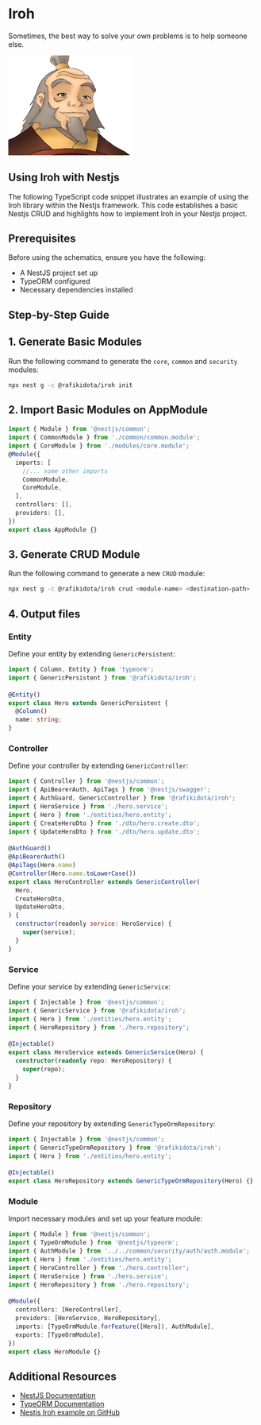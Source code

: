 # Iroh

Sometimes, the best way to solve your own problems is to help someone else.

<img 
alt="Iroh"
src = "https://github.com/rafikidota/assets/raw/main/iroh/iroh.jpg?raw=true" 
style="width:250px"/>

## Using Iroh with Nestjs

The following TypeScript code snippet illustrates an example of using the Iroh library within the Nestjs framework. This code establishes a basic Nestjs CRUD and highlights how to implement Iroh in your Nestjs project.

## Prerequisites
Before using the schematics, ensure you have the following:
- A NestJS project set up
- TypeORM configured
- Necessary dependencies installed

## Step-by-Step Guide

## 1. Generate Basic Modules
Run the following command to generate the `core`, `common` and `security` modules:
```sh
npx nest g -c @rafikidota/iroh init 
```

## 2. Import Basic Modules on AppModule

```ts
import { Module } from '@nestjs/common';
import { CommonModule } from './common/common.module';
import { CoreModule } from './modules/core.module';
@Module({
  imports: [
    //... some other imports
    CommonModule,
    CoreModule,
  ],
  controllers: [],
  providers: [],
})
export class AppModule {}
```

## 3. Generate CRUD Module
Run the following command to generate a new `CRUD` module:
```sh
npx nest g -c @rafikidota/iroh crud <module-name> <destination-path>
```

## 4. Output files
### Entity
Define your entity by extending `GenericPersistent`:
```ts
import { Column, Entity } from 'typeorm';
import { GenericPersistent } from '@rafikidota/iroh';

@Entity()
export class Hero extends GenericPersistent {
  @Column()
  name: string;
}
```

### Controller
Define your controller by extending `GenericController`:
```js
import { Controller } from '@nestjs/common';
import { ApiBearerAuth, ApiTags } from '@nestjs/swagger';
import { AuthGuard, GenericController } from '@rafikidota/iroh';
import { HeroService } from './hero.service';
import { Hero } from './entities/hero.entity';
import { CreateHeroDto } from './dto/hero.create.dto';
import { UpdateHeroDto } from './dto/hero.update.dto';

@AuthGuard()
@ApiBearerAuth()
@ApiTags(Hero.name)
@Controller(Hero.name.toLowerCase())
export class HeroController extends GenericController(
  Hero,
  CreateHeroDto,
  UpdateHeroDto,
) {
  constructor(readonly service: HeroService) {
    super(service);
  }
}
```

### Service
Define your service by extending `GenericService`:
```ts
import { Injectable } from '@nestjs/common';
import { GenericService } from '@rafikidota/iroh';
import { Hero } from './entities/hero.entity';
import { HeroRepository } from './hero.repository';

@Injectable()
export class HeroService extends GenericService(Hero) {
  constructor(readonly repo: HeroRepository) {
    super(repo);
  }
}
```

### Repository
Define your repository by extending `GenericTypeOrmRepository`:
```ts
import { Injectable } from '@nestjs/common';
import { GenericTypeOrmRepository } from '@rafikidota/iroh';
import { Hero } from './entities/hero.entity';

@Injectable()
export class HeroRepository extends GenericTypeOrmRepository(Hero) {}

```

### Module
Import necessary modules and set up your feature module:
```ts
import { Module } from '@nestjs/common';
import { TypeOrmModule } from '@nestjs/typeorm';
import { AuthModule } from '../../common/security/auth/auth.module';
import { Hero } from './entities/hero.entity';
import { HeroController } from './hero.controller';
import { HeroService } from './hero.service';
import { HeroRepository } from './hero.repository';

@Module({
  controllers: [HeroController],
  providers: [HeroService, HeroRepository],
  imports: [TypeOrmModule.forFeature([Hero]), AuthModule],
  exports: [TypeOrmModule],
})
export class HeroModule {}
```

## Additional Resources
- [NestJS Documentation](https://docs.nestjs.com/)
- [TypeORM Documentation](https://typeorm.io/)
- [Nestjs Iroh example on GitHub](https://github.com/rafikidota/nestjs-iroh/)
